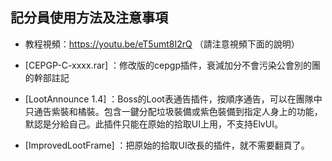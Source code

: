 ## 記分員使用方法及注意事項

* 教程視頻：https://youtu.be/eT5umt8I2rQ （請注意視頻下面的說明）

* \[CEPGP-C-xxxx.rar\] ：修改版的cepgp插件，衰減加分不會污染公會別的團的幹部註記

* \[LootAnnounce 1.4\] ：Boss的Loot表通告插件，按順序通告，可以在團隊中只通告紫裝和橘裝。包含一鍵分配垃圾裝備或紫色裝備到指定人身上的功能，默認是分給自己。此插件只能在原始的拾取UI上用，不支持ElvUI。

* \[ImprovedLootFrame\] ：把原始的拾取UI改長的插件，就不需要翻頁了。

